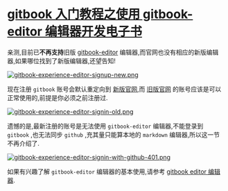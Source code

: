 # [gitbook 入门教程之使用 gitbook-editor 编辑器开发电子书](https://www.cnblogs.com/snowdreams1006/p/10657035.html)

亲测,目前已**不再支持**旧版 [gitbook-editor](https://legacy.gitbook.com/editor) 编辑器,而官网也没有相应的新版编辑器,如果哪位找到了新版编辑器,还望告知!

[![gitbook-experience-editor-signup-new.png](https://upload-images.jianshu.io/upload_images/16648241-2d78439e85fbc79d.png?imageMogr2/auto-orient/strip%7CimageView2/2/w/1240)](https://upload-images.jianshu.io/upload_images/16648241-2d78439e85fbc79d.png?imageMogr2/auto-orient/strip|imageView2/2/w/1240)

现在注册 `gitbook` 账号会默认重定向到 [新版官网](https://www.gitbook.com/),而 [旧版官网](https://legacy.gitbook.com/) 的账号应该是可以正常使用的,前提是你必须之前注册过.

[![gitbook-experience-editor-signin-old.png](https://upload-images.jianshu.io/upload_images/16648241-d0fac3ce430a9958.png?imageMogr2/auto-orient/strip%7CimageView2/2/w/1240)](https://upload-images.jianshu.io/upload_images/16648241-d0fac3ce430a9958.png?imageMogr2/auto-orient/strip|imageView2/2/w/1240)

遗憾的是,最新注册的账号是无法使用 `gitbook-editor` 编辑器,不能登录到 `gitbook` ,也无法同步 `github` ,充其量只能算本地的 `markdown` 编辑器,所以这一节不再介绍了.

[![gitbook-experience-editor-signin-with-github-401.png](https://upload-images.jianshu.io/upload_images/16648241-d068e9eb5203f042.png?imageMogr2/auto-orient/strip%7CimageView2/2/w/1240)](https://upload-images.jianshu.io/upload_images/16648241-d068e9eb5203f042.png?imageMogr2/auto-orient/strip|imageView2/2/w/1240)

如果有兴趣了解 `gitbook-editor` 编辑器的基本使用,请参考 [gitbook editor 编辑器](https://snowdreams1006.github.io/myGitbook/experience/preview.html#gitbook-editor-编辑器).
